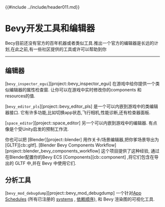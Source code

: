 {{#include ../include/header011.md}}

# Bevy开发工具和编辑器

Becy目前还没有官方的百年机器或者类似工具.推出一个官方的编辑器是长远的计划,在此之前,有一些社区提供的工具或许可以帮助到你

---

## 编辑器

[`bevy_inspector_egui`][project::bevy_inspector_egui] 在游戏中给你提供一个类似编辑器的属性检查窗.
让你可以在游戏中实时修改你的components 和 resources的值.

[`bevy_editor_pls`][project::bevy_editor_pls] 是一个可以内嵌到游戏中的类编辑器接口.
它有许多功能,比如切换app状态,飞行相机,性能诊断,还有检查器面板.

[`space_editor`][project::space_editor] 另一个可以内嵌到游戏中的编辑器.
有点像是个受Unity启发的预制工作流.

你也可以把 [Blender][project::blender] 用作关卡/场景编辑器,把你爹场景导出为[GLTF][cb::gltf].
[Blender Bevy Components Workflow][project::blender_bevy_components_workflow] 这个项目提供了这种经验,
通过在Blender配置你的Bevy ECS [Components][cb::component] ,将它们包含在导出的 GLTF 中,并在 Bevy 中使用它们.

## 分析工具

[`bevy_mod_debugdump`][project::bevy_mod_debugdump] 一个针对[App Schedules](../programming/app-builder.md) (所有已注册的
[systems](../programming/systems.md) , [依赖顺序](../programming/system-order.md)), 和 Bevy 渲染图的可视化工具.
